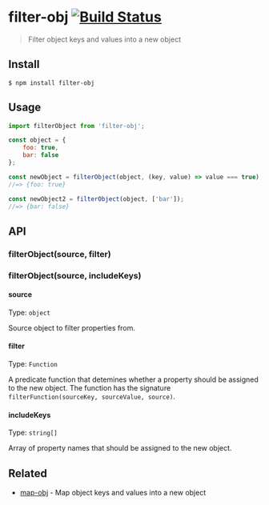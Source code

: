 # filter-obj [![Build Status](https://travis-ci.org/sindresorhus/filter-obj.svg?branch=master)](https://travis-ci.org/sindresorhus/filter-obj)

> Filter object keys and values into a new object


## Install

```
$ npm install filter-obj
```


## Usage

```js
import filterObject from 'filter-obj';

const object = {
	foo: true,
	bar: false
};

const newObject = filterObject(object, (key, value) => value === true);
//=> {foo: true}

const newObject2 = filterObject(object, ['bar']);
//=> {bar: false}
```


## API

### filterObject(source, filter)
### filterObject(source, includeKeys)

#### source

Type: `object`

Source object to filter properties from.

#### filter

Type: `Function`

A predicate function that detemines whether a property should be assigned to the new object. The function has the signature `filterFunction(sourceKey, sourceValue, source)`.

#### includeKeys

Type: `string[]`

Array of property names that should be assigned to the new object.


## Related

- [map-obj](https://github.com/sindresorhus/map-obj) - Map object keys and values into a new object
